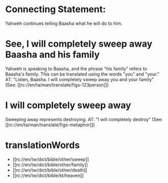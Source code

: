 # Connecting Statement:

Yahweh continues telling Baasha what he will do to him.

# See, I will completely sweep away Baasha and his family

Yahweh is speaking to Baasha, and the phrase "his family" refers to Baasha's family. This can be translated using the words "you" and "your." AT: "Listen, Baasha. I will completely sweep away you and your family" (See: [[rc://en/ta/man/translate/figs-123person]])

# I will completely sweep away

Sweeping away represents destroying. AT: "I will completely destroy" (See: [[rc://en/ta/man/translate/figs-metaphor]])

# translationWords

* [[rc://en/tw/dict/bible/other/sweep]]
* [[rc://en/tw/dict/bible/other/family]]
* [[rc://en/tw/dict/bible/other/death]]
* [[rc://en/tw/dict/bible/kt/heaven]]